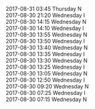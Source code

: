 2017-08-31 03:45 Thursday  N  
2017-08-30 21:20 Wednesday  I  
2017-08-30 14:15 Wednesday  N  
2017-08-30 14:10 Wednesday  I  
2017-08-30 13:55 Wednesday  N  
2017-08-30 13:50 Wednesday  I  
2017-08-30 13:40 Wednesday  N  
2017-08-30 13:35 Wednesday  I  
2017-08-30 13:30 Wednesday  N  
2017-08-30 13:25 Wednesday  I  
2017-08-30 13:05 Wednesday  N  
2017-08-30 12:50 Wednesday  I  
2017-08-30 09:20 Wednesday  N  
2017-08-30 07:25 Wednesday  I  
2017-08-30 07:15 Wednesday  N  
